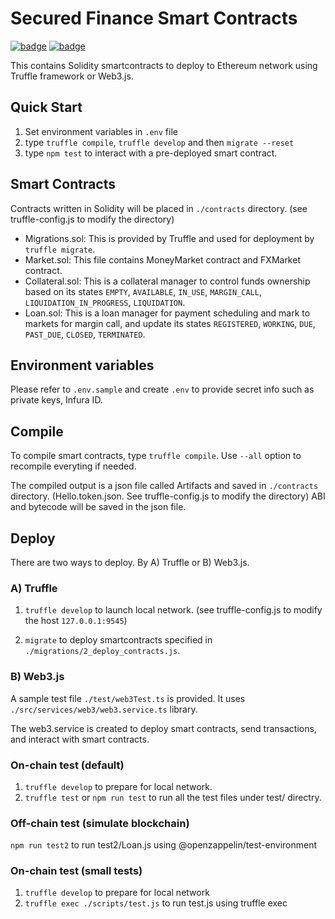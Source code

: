 # Secured Finance Smart Contracts

[![badge](https://img.shields.io/badge/submit%20for-HackFS-blue)](https://hack.ethglobal.co/showcase/secured-finance-recTkx6c1RDoLeaQm) [![badge](https://img.shields.io/badge/submit%20for-ETHOnline-ffe4b4)](https://hack.ethglobal.co/showcase/secured-finance-recJiyE8KWrV5VyHi)

This contains Solidity smartcontracts to deploy to Ethereum network using Truffle framework or Web3.js.

## Quick Start

1. Set environment variables in `.env` file
2. type `truffle compile`, `truffle develop` and then `migrate --reset`
3. type `npm test` to interact with a pre-deployed smart contract.

## Smart Contracts

Contracts written in Solidity will be placed in `./contracts` directory. (see truffle-config.js to modify the directory)

- Migrations.sol: This is provided by Truffle and used for deployment by `truffle migrate`.
- Market.sol: This file contains MoneyMarket contract and FXMarket contract.
- Collateral.sol: This is a collateral manager to control funds ownership based on its states `EMPTY`, `AVAILABLE`, `IN_USE`, `MARGIN_CALL`, `LIQUIDATION_IN_PROGRESS`, `LIQUIDATION`.
- Loan.sol: This is a loan manager for payment scheduling and mark to markets for margin call, and update its states `REGISTERED`, `WORKING`, `DUE`, `PAST_DUE`, `CLOSED`, `TERMINATED`.

## Environment variables

Please refer to `.env.sample` and create `.env` to provide secret info such as private keys, Infura ID.

## Compile

To compile smart contracts, type `truffle compile`. Use `--all` option to recompile everyting if needed.

The compiled output is a json file called Artifacts and saved in `./contracts` directory. (Hello.token.json. See truffle-config.js to modify the directory) ABI and bytecode will be saved in the json file.

## Deploy

There are two ways to deploy. By A) Truffle or B) Web3.js.

### A) Truffle

1. `truffle develop` to launch local network. (see truffle-config.js to modify the host `127.0.0.1:9545`)

2. `migrate` to deploy smartcontracts specified in `./migrations/2_deploy_contracts.js`.

### B) Web3.js

A sample test file `./test/web3Test.ts` is provided. It uses `./src/services/web3/web3.service.ts` library.

The web3.service is created to deploy smart contracts, send transactions, and interact with smart contracts.

### On-chain test (default)

1. `truffle develop` to prepare for local network.
2. `truffle test` or `npm run test` to run all the test files under test/ directry.

### Off-chain test (simulate blockchain)

`npm run test2` to run test2/Loan.js using @openzappelin/test-environment

### On-chain test (small tests)

1. `truffle develop` to prepare for local network
2. `truffle exec ./scripts/test.js` to run test.js using truffle exec
